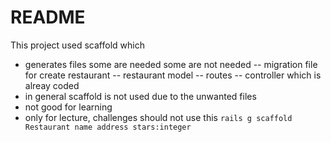 # README

This project used scaffold which
- generates files some are needed some are not needed
-- migration file for create restaurant
-- restaurant model
-- routes
-- controller which is alreay coded
- in general scaffold is not used due to the unwanted files
- not good for learning
- only for lecture, challenges should not use this
`rails g scaffold Restaurant name address stars:integer`